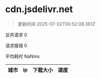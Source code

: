 
  # cdn.jsdelivr.net

  > 更新时间 2025-07-02T00:52:08.361Z
  
  总共请求 0

  请求报错 0

  平均耗时 NaNms

|城市|ip|下载大小|速度|
|-----|----------|---|---|

  